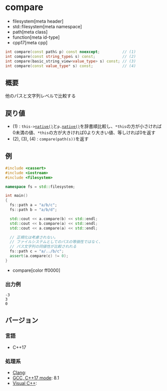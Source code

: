 # compare
* filesystem[meta header]
* std::filesystem[meta namespace]
* path[meta class]
* function[meta id-type]
* cpp17[meta cpp]

```cpp
int compare(const path& p) const noexcept;          // (1)
int compare(const string_type& s) const;            // (2)
int compare(basic_string_view<value_type> s) const; // (3)
int compare(const value_type* s) const;             // (4)
```

## 概要
他のパスと文字列レベルで比較する


## 戻り値
- (1) : `this->`[`native()`](native.md)と`p.`[`native()`](native.md)を辞書順比較し、`*this`の方が小さければ0未満の値、`*this`の方が大きければ0より大きい値、等しければ0を返す
- (2), (3), (4) : `compare(path(s))`を返す


## 例
```cpp example
#include <cassert>
#include <iostream>
#include <filesystem>

namespace fs = std::filesystem;

int main()
{
  fs::path a = "a/b/c";
  fs::path b = "a/b/d";

  std::cout << a.compare(b) << std::endl;
  std::cout << b.compare(a) << std::endl;
  std::cout << a.compare(a) << std::endl;

  // 正規化は考慮されない。
  // ファイルシステムとしてのパスの等価性ではなく、
  // パス文字列の同値性が比較されれる
  fs::path c = "a/../b/c";
  assert(a.compare(c) != 0);
}
```
* compare[color ff0000]


### 出力例
```
-3
3
0
```


## バージョン
### 言語
- C++17

### 処理系
- [Clang](/implementation.md#clang):
- [GCC, C++17 mode](/implementation.md#gcc): 8.1
- [Visual C++](/implementation.md#visual_cpp):
